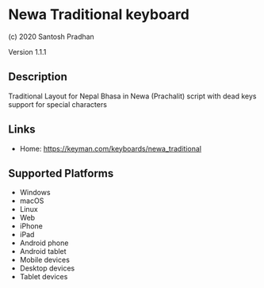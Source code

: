 Newa Traditional keyboard
==============

(c) 2020 Santosh Pradhan

Version 1.1.1

Description
-----------

Traditional Layout for Nepal Bhasa in Newa (Prachalit) script with dead keys support for special characters

Links
-----
* Home: https://keyman.com/keyboards/newa_traditional

Supported Platforms
-------------------
 * Windows
 * macOS
 * Linux
 * Web
 * iPhone
 * iPad
 * Android phone
 * Android tablet
 * Mobile devices
 * Desktop devices
 * Tablet devices

